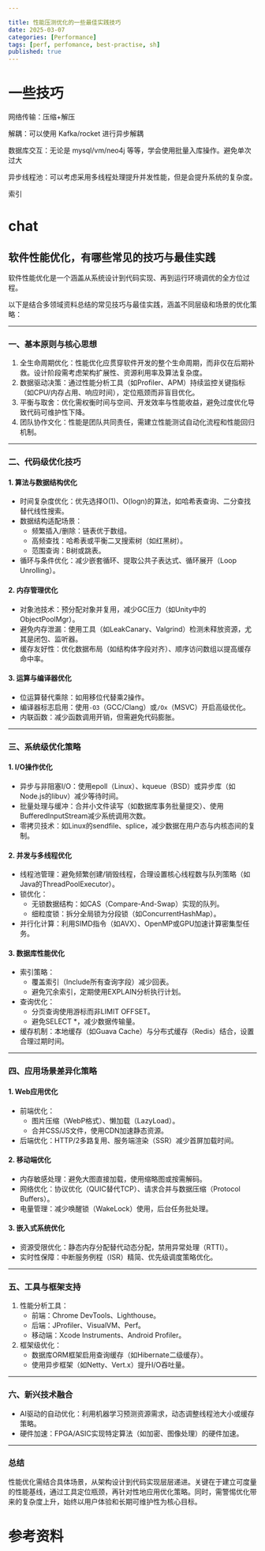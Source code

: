 ```yaml
---

title: 性能压测优化的一些最佳实践技巧
date: 2025-03-07
categories: [Performance]
tags: [perf, perfomance, best-practise, sh]
published: true
---
```



# 一些技巧


网络传输：压缩+解压

解耦：可以使用 Kafka/rocket 进行异步解耦

数据库交互：无论是 mysql/vm/neo4j 等等，学会使用批量入库操作。避免单次过大

异步线程池：可以考虑采用多线程处理提升并发性能，但是会提升系统的复杂度。

索引

# chat

## 软件性能优化，有哪些常见的技巧与最佳实践

软件性能优化是一个涵盖从系统设计到代码实现、再到运行环境调优的全方位过程。

以下是结合多领域资料总结的常见技巧与最佳实践，涵盖不同层级和场景的优化策略：

---

### 一、基本原则与核心思想
1. 全生命周期优化：性能优化应贯穿软件开发的整个生命周期，而非仅在后期补救。设计阶段需考虑架构扩展性、资源利用率及算法复杂度。
2. 数据驱动决策：通过性能分析工具（如Profiler、APM）持续监控关键指标（如CPU/内存占用、响应时间），定位瓶颈而非盲目优化。
3. 平衡与取舍：优化需权衡时间与空间、开发效率与性能收益，避免过度优化导致代码可维护性下降。
4. 团队协作文化：性能是团队共同责任，需建立性能测试自动化流程和性能回归机制。

---

### 二、代码级优化技巧
#### 1. 算法与数据结构优化
- 时间复杂度优化：优先选择O(1)、O(logn)的算法，如哈希表查询、二分查找替代线性搜索。
- 数据结构适配场景：
  - 频繁插入/删除：链表优于数组。
  - 高频查找：哈希表或平衡二叉搜索树（如红黑树）。
  - 范围查询：B树或跳表。
- 循环与条件优化：减少嵌套循环、提取公共子表达式、循环展开（Loop Unrolling）。

#### 2. 内存管理优化
- 对象池技术：预分配对象并复用，减少GC压力（如Unity中的ObjectPoolMgr）。
- 避免内存泄漏：使用工具（如LeakCanary、Valgrind）检测未释放资源，尤其是闭包、监听器。
- 缓存友好性：优化数据布局（如结构体字段对齐）、顺序访问数组以提高缓存命中率。

#### 3. 运算与编译器优化
- 位运算替代乘除：如用移位代替乘2操作。
- 编译器标志启用：使用`-O3`（GCC/Clang）或`/Ox`（MSVC）开启高级优化。
- 内联函数：减少函数调用开销，但需避免代码膨胀。

---

### 三、系统级优化策略
#### 1. I/O操作优化
- 异步与非阻塞I/O：使用epoll（Linux）、kqueue（BSD）或异步库（如Node.js的libuv）减少等待时间。
- 批量处理与缓冲：合并小文件读写（如数据库事务批量提交）、使用BufferedInputStream减少系统调用次数。
- 零拷贝技术：如Linux的sendfile、splice，减少数据在用户态与内核态间的复制。

#### 2. 并发与多线程优化
- 线程池管理：避免频繁创建/销毁线程，合理设置核心线程数与队列策略（如Java的ThreadPoolExecutor）。
- 锁优化：
  - 无锁数据结构：如CAS（Compare-And-Swap）实现的队列。
  - 细粒度锁：拆分全局锁为分段锁（如ConcurrentHashMap）。
- 并行化计算：利用SIMD指令（如AVX）、OpenMP或GPU加速计算密集型任务。

#### 3. 数据库性能优化
- 索引策略：
  - 覆盖索引（Include所有查询字段）减少回表。
  - 避免冗余索引，定期使用EXPLAIN分析执行计划。
- 查询优化：
  - 分页查询使用游标而非LIMIT OFFSET。
  - 避免SELECT *，减少数据传输量。
- 缓存机制：本地缓存（如Guava Cache）与分布式缓存（Redis）结合，设置合理过期时间。

---

### 四、应用场景差异化策略
#### 1. Web应用优化
- 前端优化：
  - 图片压缩（WebP格式）、懒加载（LazyLoad）。
  - 合并CSS/JS文件，使用CDN加速静态资源。
- 后端优化：HTTP/2多路复用、服务端渲染（SSR）减少首屏加载时间。

#### 2. 移动端优化
- 内存敏感处理：避免大图直接加载，使用缩略图或按需解码。
- 网络优化：协议优化（QUIC替代TCP）、请求合并与数据压缩（Protocol Buffers）。
- 电量管理：减少唤醒锁（WakeLock）使用，后台任务批处理。

#### 3. 嵌入式系统优化
- 资源受限优化：静态内存分配替代动态分配，禁用异常处理（RTTI）。
- 实时性保障：中断服务例程（ISR）精简、优先级调度策略优化。

---

### 五、工具与框架支持
1. 性能分析工具：
   - 前端：Chrome DevTools、Lighthouse。
   - 后端：JProfiler、VisualVM、Perf。
   - 移动端：Xcode Instruments、Android Profiler。
2. 框架级优化：
   - 数据库ORM框架启用查询缓存（如Hibernate二级缓存）。
   - 使用异步框架（如Netty、Vert.x）提升I/O吞吐量。

---

### 六、新兴技术融合
- AI驱动的自动优化：利用机器学习预测资源需求，动态调整线程池大小或缓存策略。
- 硬件加速：FPGA/ASIC实现特定算法（如加密、图像处理）的硬件加速。

---

### 总结
性能优化需结合具体场景，从架构设计到代码实现层层递进。关键在于建立可度量的性能基线，通过工具定位瓶颈，再针对性地应用优化策略。同时，需警惕优化带来的复杂度上升，始终以用户体验和长期可维护性为核心目标。

# 参考资料

